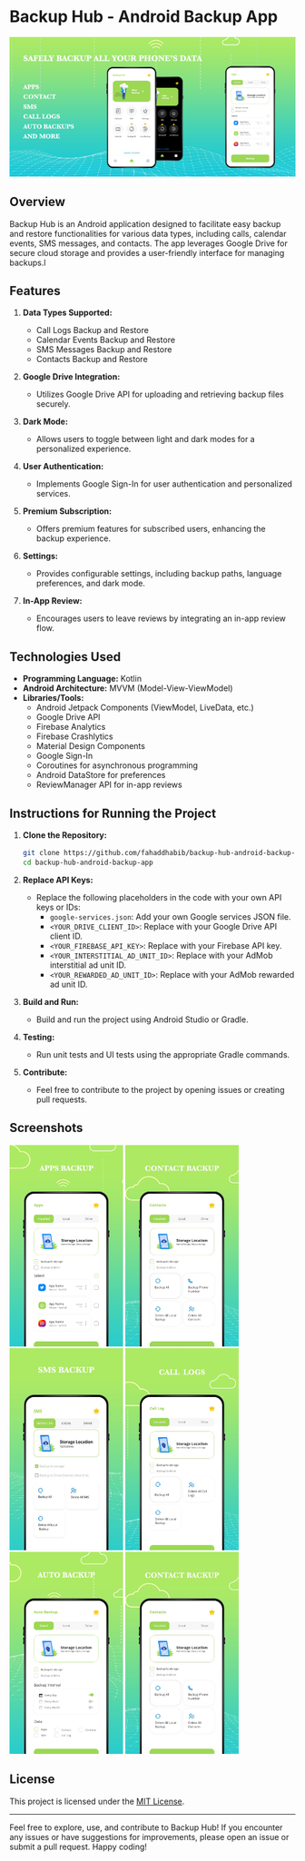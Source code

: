 # Backup Hub - Android Backup App

![App Screenshots](https://github.com/fahaddhabib/Backup-Restore-Hub/blob/main/assets/featured.png)

## Overview

Backup Hub is an Android application designed to facilitate easy backup and restore functionalities for various data types, including calls, calendar events, SMS messages, and contacts. The app leverages Google Drive for secure cloud storage and provides a user-friendly interface for managing backups.l

## Features

1. **Data Types Supported:**
   - Call Logs Backup and Restore
   - Calendar Events Backup and Restore
   - SMS Messages Backup and Restore
   - Contacts Backup and Restore

2. **Google Drive Integration:**
   - Utilizes Google Drive API for uploading and retrieving backup files securely.

3. **Dark Mode:**
   - Allows users to toggle between light and dark modes for a personalized experience.

4. **User Authentication:**
   - Implements Google Sign-In for user authentication and personalized services.

5. **Premium Subscription:**
   - Offers premium features for subscribed users, enhancing the backup experience.

6. **Settings:**
   - Provides configurable settings, including backup paths, language preferences, and dark mode.

7. **In-App Review:**
   - Encourages users to leave reviews by integrating an in-app review flow.

## Technologies Used

- **Programming Language:** Kotlin
- **Android Architecture:** MVVM (Model-View-ViewModel)
- **Libraries/Tools:**
  - Android Jetpack Components (ViewModel, LiveData, etc.)
  - Google Drive API
  - Firebase Analytics
  - Firebase Crashlytics
  - Material Design Components
  - Google Sign-In
  - Coroutines for asynchronous programming
  - Android DataStore for preferences
  - ReviewManager API for in-app reviews

## Instructions for Running the Project

1. **Clone the Repository:**
   ```bash
   git clone https://github.com/fahaddhabib/backup-hub-android-backup-app.git
   cd backup-hub-android-backup-app
   ```

2. **Replace API Keys:**
   - Replace the following placeholders in the code with your own API keys or IDs:
     - `google-services.json`: Add your own Google services JSON file.
     - `<YOUR_DRIVE_CLIENT_ID>`: Replace with your Google Drive API client ID.
     - `<YOUR_FIREBASE_API_KEY>`: Replace with your Firebase API key.
     - `<YOUR_INTERSTITIAL_AD_UNIT_ID>`: Replace with your AdMob interstitial ad unit ID.
     - `<YOUR_REWARDED_AD_UNIT_ID>`: Replace with your AdMob rewarded ad unit ID.

3. **Build and Run:**
   - Build and run the project using Android Studio or Gradle.

4. **Testing:**
   - Run unit tests and UI tests using the appropriate Gradle commands.

5. **Contribute:**
   - Feel free to contribute to the project by opening issues or creating pull requests.

## Screenshots

<p float="left">
  <img src="https://github.com/fahaddhabib/Backup-Restore-Hub/blob/main/assets/ss1.png" width="200" />
  <img src="https://github.com/fahaddhabib/Backup-Restore-Hub/blob/main/assets/ss2.jpg" width="200" />
  <img src="https://github.com/fahaddhabib/Backup-Restore-Hub/blob/main/assets/ss3.jpg" width="200" />
  <img src="https://github.com/fahaddhabib/Backup-Restore-Hub/blob/main/assets/ss4.png" width="200" />
  <img src="https://github.com/fahaddhabib/Backup-Restore-Hub/blob/main/assets/ss5.png" width="200" />
  <img src="https://github.com/fahaddhabib/Backup-Restore-Hub/blob/main/assets/ss6.jpg" width="200" />
</p>

## License

This project is licensed under the [MIT License](LICENSE).

---

Feel free to explore, use, and contribute to Backup Hub! If you encounter any issues or have suggestions for improvements, please open an issue or submit a pull request. Happy coding!
```
